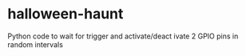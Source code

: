 # halloween-haunt
Python code to wait for trigger and activate/deact ivate 2 GPIO pins in random intervals
